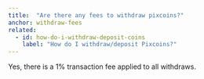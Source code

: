 ```yaml
---
title:  "Are there any fees to withdraw pixcoins?"
anchor: withdraw-fees
related:
  - id: how-do-i-withdraw-deposit-coins
    label: "How do I withdraw/deposit Pixcoins?"
---
```

Yes, there is a 1% transaction fee applied to all withdraws.